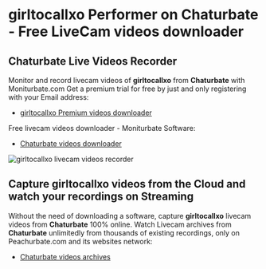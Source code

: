 # girltocallxo Performer on Chaturbate - Free LiveCam videos downloader

## Chaturbate Live Videos Recorder

Monitor and record livecam videos of **girltocallxo** from **Chaturbate** with Moniturbate.com
Get a premium trial for free by just and only registering with your Email address:
* [girltocallxo Premium videos downloader](https://moniturbate.com/request-demo-licence-key.html)

Free livecam videos downloader - Moniturbate Software:
* [Chaturbate videos downloader](https://moniturbate.com/moniturbate-download-software.html)

![girltocallxo livecam videos recorder](https://peachurnet.com/templates/moniturbate-software.png)


## Capture girltocallxo videos from the Cloud and watch your recordings on Streaming

Without the need of downloading a software, capture **girltocallxo** livecam videos from **Chaturbate** 100% online.
Watch Livecam archives from **Chaturbate** unlimitedly from thousands of existing recordings, only on Peachurbate.com and its websites network:
* [Chaturbate videos archives](https://peachurnet.com/)